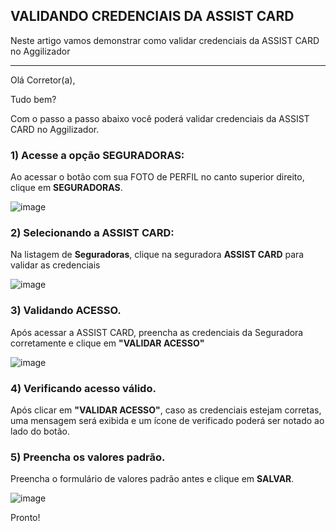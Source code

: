 ## VALIDANDO CREDENCIAIS DA ASSIST CARD
Neste artigo vamos demonstrar como validar credenciais da ASSIST CARD no Aggilizador

---

Olá Corretor(a),

Tudo bem?

Com o passo a passo abaixo você poderá validar credenciais da ASSIST CARD no Aggilizador.

### 1) Acesse a opção SEGURADORAS:

Ao acessar o botão com sua FOTO de PERFIL no canto superior direito, clique em **SEGURADORAS**.

![image](https://conversu-partner-assets.s3.sa-east-1.amazonaws.com/agger/wiki/seguradoras/validando-credenciais/c220eb72-5169-48ab-b4df-330f11a099aa.png)

### 2) Selecionando a ASSIST CARD:

Na listagem de **Seguradoras**, clique na seguradora **ASSIST CARD** para validar as credenciais

![image](https://github.com/user-attachments/assets/fed335b3-d165-4d42-96b4-550e2efb6c38)

### 3) Validando ACESSO.

Após acessar a ASSIST CARD, preencha as credenciais da Seguradora corretamente e clique em **"VALIDAR ACESSO"**

![image](https://github.com/user-attachments/assets/234ee3c9-2c67-4875-961c-d4b60b2366f0)

### 4) Verificando acesso válido.

Após clicar em **"VALIDAR ACESSO"**, caso as credenciais estejam corretas, uma mensagem será exibida e um ícone de verificado poderá ser notado ao lado do botão.

### 5) Preencha os valores padrão.

Preencha o formulário de valores padrão antes e clique em **SALVAR**.

![image](https://github.com/user-attachments/assets/ff687ac9-9699-40b8-93e2-af173ba2da63)

Pronto!

